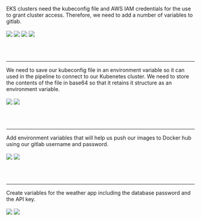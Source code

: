 EKS clusters need the kubeconfig file and AWS IAM credentials for the use to grant cluster access. Therefore, we need to add a number of variables to gitlab.
<br>
<br>
<img src="https://github.com/LawrenceDavy13/DevopsProject-3-Kubernetes/blob/main/images/4.%20CICD/4.%20Setting%20up%20CICD%20pipeline/image.png">
<img src="https://github.com/LawrenceDavy13/DevopsProject-3-Kubernetes/blob/main/images/4.%20CICD/4.%20Setting%20up%20CICD%20pipeline/image2.png">
<img src="https://github.com/LawrenceDavy13/DevopsProject-3-Kubernetes/blob/main/images/4.%20CICD/4.%20Setting%20up%20CICD%20pipeline/image3.png">
<img src="https://github.com/LawrenceDavy13/DevopsProject-3-Kubernetes/blob/main/images/4.%20CICD/4.%20Setting%20up%20CICD%20pipeline/image4.png">

<br>
<br>

<hr>

We need to save our kubeconfig file in an environment variable so it can used in the pipeline to connect to our Kubenetes cluster. We need to store the contents of the file in base64 so that it retains it structure as an environment variable.
<br>
<br>
<img src="https://github.com/LawrenceDavy13/DevopsProject-3-Kubernetes/blob/main/images/4.%20CICD/4.%20Setting%20up%20CICD%20pipeline/image5.png">
<img src="https://github.com/LawrenceDavy13/DevopsProject-3-Kubernetes/blob/main/images/4.%20CICD/4.%20Setting%20up%20CICD%20pipeline/image6.png">

<br>
<br>

<hr>

Add environment variables that will help us push our images to Docker hub using our gitlab username and password.
<br>
<br>
<img src="https://github.com/LawrenceDavy13/DevopsProject-3-Kubernetes/blob/main/images/4.%20CICD/4.%20Setting%20up%20CICD%20pipeline/image7.png">
<img src="https://github.com/LawrenceDavy13/DevopsProject-3-Kubernetes/blob/main/images/4.%20CICD/4.%20Setting%20up%20CICD%20pipeline/image8.png">

<br>
<br>

<hr>

Create variables for the weather app including the database password and the API key.
<br>
<br>
<img src="https://github.com/LawrenceDavy13/DevopsProject-3-Kubernetes/blob/main/images/4.%20CICD/4.%20Setting%20up%20CICD%20pipeline/image9.png">
<img src="https://github.com/LawrenceDavy13/DevopsProject-3-Kubernetes/blob/main/images/4.%20CICD/4.%20Setting%20up%20CICD%20pipeline/image10.png">


